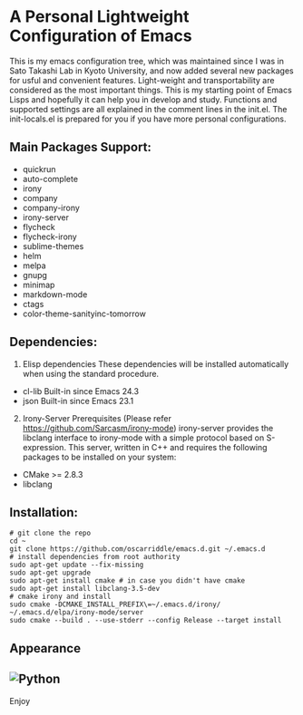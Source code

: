 # A Personal Lightweight Configuration of Emacs
  This is my emacs configuration tree, which was maintained since I was in 
Sato Takashi Lab in Kyoto University, and now added several new packages 
for usful and convenient features. Light-weight and transportability are 
considered as the most important things. This is my starting point of Emacs
Lisps and hopefully it can help you in develop and study.
  Functions and supported settings are all explained in the comment lines 
in the init.el. The init-locals.el is prepared for you if you have more 
personal configurations.

Main Packages Support:
-
*  quickrun
*  auto-complete
*  irony
*  company
*  company-irony
*  irony-server
*  flycheck
*  flycheck-irony
*  sublime-themes
*  helm
*  melpa
*  gnupg
*  minimap
*  markdown-mode
*  ctags
*  color-theme-sanityinc-tomorrow

Dependencies:
-
1) Elisp dependencies
These dependencies will be installed automatically when using the
standard procedure.

* cl-lib	Built-in since Emacs 24.3
* json	Built-in since Emacs 23.1

2) Irony-Server Prerequisites (Please refer https://github.com/Sarcasm/irony-mode)
irony-server provides the libclang interface to irony-mode with a simple protocol based on S-expression. This server, written in C++ and requires the following packages to be installed on your system:

* CMake >= 2.8.3
* libclang

Installation:
-
```shell
# git clone the repo
cd ~
git clone https://github.com/oscarriddle/emacs.d.git ~/.emacs.d
# install dependencies from root authority
sudo apt-get update --fix-missing
sudo apt-get upgrade
sudo apt-get install cmake # in case you didn't have cmake
sudo apt-get install libclang-3.5-dev
# cmake irony and install
sudo cmake -DCMAKE_INSTALL_PREFIX\=~/.emacs.d/irony/ ~/.emacs.d/elpa/irony-mode/server
sudo cmake --build . --use-stderr --config Release --target install
```

Appearance
-
![Python](https://github.com/oscarriddle/emacs.d/blob/master/misc/appereance_py.png)
-
Enjoy
